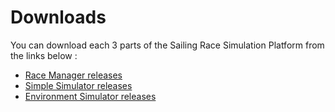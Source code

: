 # Downloads
You can download each 3 parts of the Sailing Race Simulation Platform from the links below :
* [Race Manager releases](https://github.com/Le-clan-des-Semi-Croustillant/SRSP-Race-Manager/releases)
* [Simple Simulator releases](https://github.com/Le-clan-des-Semi-Croustillant/SRSP-Simple-Simulator/releases)
* [Environment Simulator releases](https://github.com/Le-clan-des-Semi-Croustillant/SRSP-Env-Simulator/releases)
